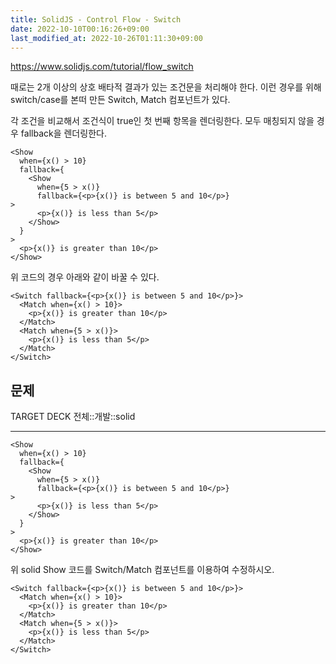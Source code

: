 ```yaml
---
title: SolidJS - Control Flow - Switch
date: 2022-10-10T00:16:26+09:00
last_modified_at: 2022-10-26T01:11:30+09:00
---
```


https://www.solidjs.com/tutorial/flow_switch

때로는 2개 이상의 상호 배타적 결과가 있는 조건문을 처리해야 한다. 이런 경우를 위해 switch/case를 본떠 만든 Switch, Match 컴포넌트가 있다.

각 조건을 비교해서 조건식이 true인 첫 번째 항목을 렌더링한다. 모두 매칭되지 않을 경우 fallback을 렌더링한다.

```tsx
<Show
  when={x() > 10}
  fallback={
	<Show
	  when={5 > x()}
	  fallback={<p>{x()} is between 5 and 10</p>}
>
	  <p>{x()} is less than 5</p>
	</Show>
  }
>
  <p>{x()} is greater than 10</p>
</Show>
```

위 코드의 경우 아래와 같이 바꿀 수 있다.

```tsx
<Switch fallback={<p>{x()} is between 5 and 10</p>}>
  <Match when={x() > 10}>
    <p>{x()} is greater than 10</p>
  </Match>
  <Match when={5 > x()}>
    <p>{x()} is less than 5</p>
  </Match>
</Switch>
```

## 문제

TARGET DECK
전체::개발::solid

---

<!--ankiQ-->

```tsx
<Show
  when={x() > 10}
  fallback={
	<Show
	  when={5 > x()}
	  fallback={<p>{x()} is between 5 and 10</p>}
>
	  <p>{x()} is less than 5</p>
	</Show>
  }
>
  <p>{x()} is greater than 10</p>
</Show>
```

위 solid Show 코드를 Switch/Match 컴포넌트를 이용하여 수정하시오.

<!--ankiA-->

```tsx
<Switch fallback={<p>{x()} is between 5 and 10</p>}>
  <Match when={x() > 10}>
    <p>{x()} is greater than 10</p>
  </Match>
  <Match when={5 > x()}>
    <p>{x()} is less than 5</p>
  </Match>
</Switch>
```

<!--ankiE-->
<!--ID: 1664953517827-->

